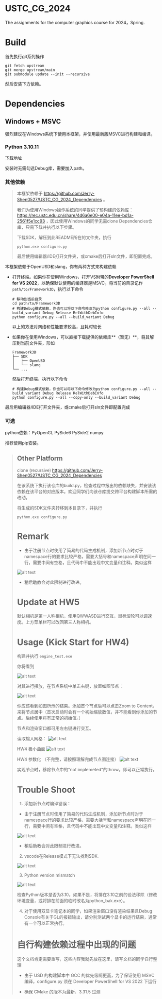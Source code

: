 # USTC_CG_2024
The assignments for the computer graphics course for 2024，Spring.

# Build
首先执行git系列操作
```
git fetch upstream
git merge upstream/main
git submodule update --init --recursive
```
然后安装下方依赖。

# Dependencies

## Windows + MSVC
强烈建议在Windows系统下使用本框架，并使用最新版MSVC进行构建和编译。

### Python 3.10.11 
[下载地址](https://www.python.org/downloads/release/python-31011/)

安装时无需勾选Debug库，需要加入path。
### 其他依赖
> 本框架依赖于 https://github.com/Jerry-Shen0527/USTC_CG_2024_Dependencies 。 
>
> 我们为使用Windows操作系统的同学提供了预构建的依赖库：https://rec.ustc.edu.cn/share/4d6a6e00-e04a-11ee-bd1a-2561f5e1cc93 ，因此使用Windows的同学无需clone Dependencies仓库，只需下载并执行以下步骤。
>
> 下载SDK，解压到此README所在的文件夹，执行
> ```
> python.exe configure.py
> ```
> 最后使用编辑器/IDE打开文件夹，或cmake后打开sln文件，即配置完成。

本框架依赖于OpenUSD和slang，你有两种方式来构建依赖

- 打开终端。如果你在使用Windows，打开VS附带的**Developer PowerShell for VS 2022**，以确保默认使用的编译器是MSVC。将当前的目录记作`path/to/Framework3D`，执行以下命令

  ```shell
  # 移动到当前目录
  cd path/to/Framework3D
  # 构建Debug模式依赖，你也可以将以下命令修改为python configure.py --all --build_variant Debug Release RelWithDebInfo
  python configure.py --all --build_variant Debug
  ```

  以上的方法对网络和性能要求较高，且耗时较长

- 如果你在使用Windows，可以直接下载提供的依赖库**（暂无）**，将其解压到当前文件夹，形如

  ```
  Framework3D
  ├── SDK
  │   ├── OpenUSD
  │   └── slang
  └── ...
  ```
  
  然后打开终端，执行以下命令
  
  ```shell
  # 构建Debug模式依赖，你也可以将以下命令修改为python configure.py --all --build_variant Debug Release RelWithDebInfo
  python configure.py --all --copy-only --build_variant Debug
  ```

最后用编辑器/IDE打开文件夹，或cmake后打开sln文件即配置完成

### 可选
python依赖：PyOpenGL PySide6 PySide2 numpy

推荐使用pip安装。

> ## Other Platform
> clone (recursive) https://github.com/Jerry-Shen0527/USTC_CG_2024_Dependencies
>
> 在该系统下执行该仓库的build.py，检查过程中报出的依赖缺失，并安装该依赖在该平台的对应版本。欢迎同学们向该仓库提交跨平台构建脚本所需的改动。
>
> 将生成的SDK文件夹转移到本目录下，并执行
> ```
> python.exe configure.py
> ```
>
> # Remark
>
> - 由于注册节点时使用了简易的代码生成机制，添加新节点时对于namespace行的要求比较严格，需要大括号和namespace声明在同一行，需要中间有空格，且代码中不能出现中文变量和注释。类似这样
>
> ![alt text](images/c3be37d50ecefccb00a6332d16870819.png)
>
> - 稍后助教会对此限制进行改进。
>
> # Update at HW5
>
> 默认相机是第一人称相机，使用QWWASD进行交互，鼠标滚轮可以调速度。上方菜单栏可以改回第三人称相机。
>
> # Usage (Kick Start for HW4)
>
> 构建并执行 `engine_test.exe`
>
> 你将看到
>
> ![alt text](images/hw4_kick_start/image.png)
>
> 对其进行摆放，在节点系统中单击右键，放置如图节点：
>
> ![alt text](images/hw4_kick_start/image-1.png)
>
> 你应该看到如图所示的结果。添加首个节点后可以点击Zoom to Content，来将节点居中（首次启动时会有一个初始缩放数值，并不能看到你添加的节点。后续使用将有正常的初始值。）
>
> 节点和渲染窗口都可用左右键进行交互。
>
> 读取输入网格：
> ![alt text](images/hw4_kick_start/image-2.png)
>
> HW4 极小曲面
> ![alt text](images/hw4_kick_start/image-3.png)
>
> HW4 参数化 （不完整，请按照理解完成节点图连接）
> ![alt text](images/hw4_kick_start/image-5.png)
>
> 实现节点时，移除节点中的"not implemeted"的throw，即可以正常执行。
>
> # Trouble Shoot
> 1. 添加新节点时编译错误：
>
> - 由于注册节点时使用了简易的代码生成机制，添加新节点时对于namespace行的要求比较严格，需要大括号和namespace声明在同一行，需要中间有空格，且代码中不能出现中文变量和注释。类似这样
>
> ![alt text](images/c3be37d50ecefccb00a6332d16870819.png)
>
> - 稍后助教会对此限制进行改进。
>
> 2. vscode在Release模式下无法找到SDK.
>
> ![alt text](images/image3.png)
>
> 3. Python version mismatch
>
> ![alt text](images/image.png)
>
> 检查Python版本是否为3.10，如果不是，将排在3.10之前的设法移除（修改环境变量，或将排在前面的临时改名为python_bak.exe）。
>
> 4. 对于使用双显卡笔记本的同学，如果渲染窗口没有渲染结果且Debug Console有关于GL的报错输出，请分别测试两个显卡的运行结果，通常有一个可以正常执行。
>
> # 自行构建依赖过程中出现的问题
>
> 这个文档肯定需要重写，这些内容我就先放在这里，请写文档的同学自行整理
>
> - 由于 USD 的构建脚本中 GCC 的优先级啊更高，为了保证使用 MSVC 编译，configure.py 须在 Developer PowerShell for VS 2022 下运行
>
> - 确保 CMake 的版本为最新，3.31.5 过测